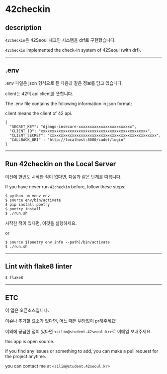 # 42checkin
## description
`42checkin`은 42Seoul 체크인 시스템을 drf로 구현했습니다.

`42checkin` implemented the check-in system of 42Seoul (with drf). 

<hr>

## .env

.env 파일은 json 형식으로 된 다음과 같은 정보를 담고 있습니다.

client는 42의 api client를 뜻합니다.

The .env file contains the following information in json format:

client means the client of 42 api.

```
{
  "SECRET_KEY": "django-insecure-xxxxxxxxxxxxxxxxxxxxxxxx",
  "CLIENT_ID": "xxxxxxxxxxxxxxxxxxxxxxxxxxxxxxxxxxxxxxxxxxxxxxxx",
  "CLIENT_SECRET": "xxxxxxxxxxxxxxxxxxxxxxxxxxxxxxxxxxxxxxxxxxxxxxxx",
  "CALLBACK_URI" : "http://localhost:8000/cadet/login"
}
```

<hr>

## Run 42checkin on the Local Server

이전에 한번도 시작한 적이 없다면, 다음과 같은 단계를 따릅니다.

If you have never run `42checkin` before, follow these steps:

```
$ python -m venv env
$ source env/bin/activate
$ pip install poetry
$ poetry install
$ ./run.sh
```

시작한 적이 있다면, 이것을 실행하세요.

or 

```
$ source $(poetry env info --path)/bin/activate
$ ./run.sh
```
<hr>

## Lint with flake8 linter

```
$ flake8
```

<hr>

## ETC
이 앱은 오픈소스입니다.

이슈나 추가할 요소가 있다면, 어느 때든 부담없이 pr해주세요!

이외에 궁금한 점이 있다면 `<silim@student.42seoul.kr>`로 이메일 보내주세요.

this app is open source. 

if you find any issues or something to add, you can make a pull request for the project anytime.

you can contact me at `<silim@student.42seoul.kr>`

<br>
